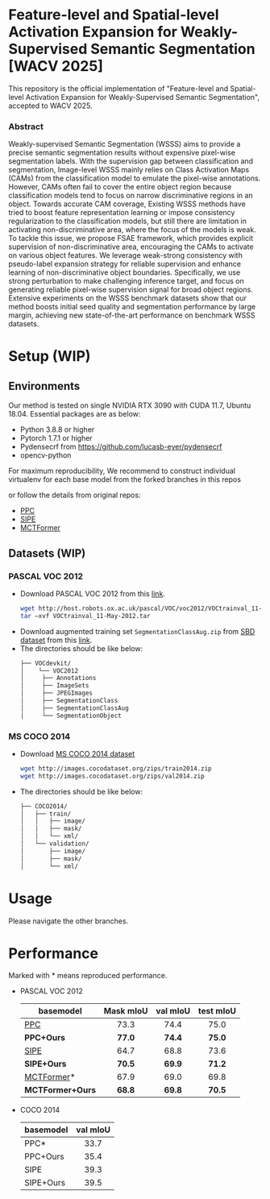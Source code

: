 # Feature-level and Spatial-level Activation Expansion for Weakly-Supervised Semantic Segmentation [WACV 2025]
This repository is the official implementation of "Feature-level and Spatial-level Activation Expansion for Weakly-Supervised Semantic Segmentation", accepted to WACV 2025.

### Abstract
Weakly-supervised Semantic Segmentation (WSSS) aims to provide a precise semantic segmentation results without expensive pixel-wise segmentation labels.
With the supervision gap between classification and segmentation, Image-level WSSS mainly relies on Class Activation Maps (CAMs) from the classification model to emulate the pixel-wise annotations.
However, CAMs often fail to cover the entire object region because classification models tend to focus on narrow discriminative regions in an object.
Towards accurate CAM coverage, Existing WSSS methods have tried to boost feature representation learning or impose consistency regularization to the classification models, but still there are limitation in activating non-discriminative area, where the focus of the models is weak.
To tackle this issue, we propose FSAE framework, which provides explicit supervision of non-discriminative area, encouraging the CAMs to activate on various object features.
We leverage weak-strong consistency with pseudo-label expansion strategy for reliable supervision and enhance learning of non-discriminative object boundaries.
Specifically, we use strong perturbation to make challenging inference target, and focus on generating reliable pixel-wise supervision signal for broad object regions.
Extensive experiments on the WSSS benchmark datasets show that our method boosts initial seed quality and segmentation performance by large margin, achieving new state-of-the-art performance on benchmark WSSS datasets.

# Setup (WIP)
## Environments
Our method is tested on single NVIDIA RTX 3090 with CUDA 11.7, Ubuntu 18.04. Essential packages are as below:
- Python 3.8.8 or higher
- Pytorch 1.7.1 or higher
- Pydensecrf from https://github.com/lucasb-eyer/pydensecrf
- opencv-python
  
For maximum reproducibility, We recommend to construct individual virtualenv for each base model from the forked branches in this repos

or follow the details from original repos:

- [PPC](https://github.com/usr922/wseg)
- [SIPE](https://github.com/chenqi1126/sipe)
- [MCTFormer](https://github.com/xulianuwa/MCTformer)

  
## Datasets (WIP)
### PASCAL VOC 2012
- Download PASCAL VOC 2012 from this [link](http://host.robots.ox.ac.uk/pascal/VOC/voc2012).
  ``` bash
  wget http://host.robots.ox.ac.uk/pascal/VOC/voc2012/VOCtrainval_11-May-2012.tar
  tar –xvf VOCtrainval_11-May-2012.tar
  ```
- Download augmented training set `SegmentationClassAug.zip` from [SBD dataset](https://ieeexplore.ieee.org/stamp/stamp.jsp?arnumber=6126343&casa_token=cOQGLW2KWqUAAAAA:Z-QHpQPf8Pnb07A75yBm2muYjqJwYUYPFbwwxMFHRcjRX0zl45kEGNqyTEPH7irB2QbabZbn&tag=1) from this [link](https://www.dropbox.com/s/oeu149j8qtbs1x0/SegmentationClassAug.zip?dl=0).
- The directories should be like below:
  ``` bash
  ├── VOCdevkit/
  │    └── VOC2012
  │     ├── Annotations
  │     ├── ImageSets
  │     ├── JPEGImages
  │     ├── SegmentationClass
  │     ├── SegmentationClassAug
  │     └── SegmentationObject
    ```
### MS COCO 2014
- Download [MS COCO 2014 dataset](https://cocodataset.org/#home)
  ``` bash
  wget http://images.cocodataset.org/zips/train2014.zip
  wget http://images.cocodataset.org/zips/val2014.zip
  ```
- The directories should be like below:
  ``` bash
  ├── COCO2014/
  │   ├── train/              
  │   │   ├── image/     
  │   │   ├── mask/        
  │   │   └── xml/
  │   └── validation/
  │       ├── image/     
  │       ├── mask/        
  │       └── xml/
  ```
# Usage
Please navigate the other branches.

# Performance
Marked with * means reproduced performance.
- PASCAL VOC 2012

  | basemodel      | Mask mIoU  | val mIoU   | test mIoU  | 
  | -------------  | :--------: | :--------: | :--------: | 
  | [PPC](https://github.com/usr922/wseg)            |    73.3    |    74.4    |   75.0     | 
  | **PPC+Ours**       |    **77.0**    |    **74.4**    |   **75.0**     | 
  | [SIPE](https://github.com/chenqi1126/sipe)           |    64.7    |    68.8    |   73.6     | 
  | **SIPE+Ours**      |    **70.5**    |    **69.9**    |   **71.2**     | 
  | [MCTFormer](https://github.com/xulianuwa/MCTformer)*      |    67.9    |    69.0    |   69.8     | 
  | **MCTFormer+Ours** |    **68.8**    |    **69.8**    |   **70.5**     | 

- COCO 2014

  | basemodel      |  val mIoU  | 
  | -------------  | :--------: |
  | PPC*           |    33.7    |
  | PPC+Ours       |    35.4    |
  | SIPE           |    39.3    |
  | SIPE+Ours      |    39.5    |
